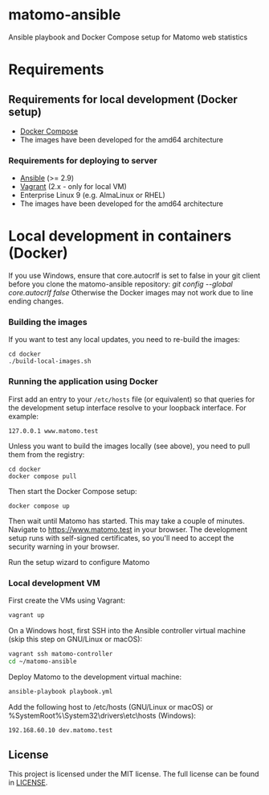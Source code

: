# matomo-ansible
Ansible playbook and Docker Compose setup for Matomo web statistics

# Requirements

## Requirements for local development (Docker setup)

* [Docker Compose](https://docs.docker.com/compose/)
* The images have been developed for the amd64 architecture

### Requirements for deploying to server

* [Ansible](https://docs.ansible.com/ansible/intro_installation.html) (>= 2.9)
* [Vagrant](https://www.vagrantup.com/docs/installation/) (2.x - only for local VM)
* Enterprise Linux 9 (e.g. AlmaLinux or RHEL)
* The images have been developed for the amd64 architecture

# Local development in containers (Docker)

If you use Windows, ensure that core.autocrlf is set to false in your git client before you clone the matomo-ansible
repository: _git config --global core.autocrlf false_ Otherwise the Docker images may not work due to line
ending changes.

### Building the images

If you want to test any local updates, you need to re-build the images:

```
cd docker
./build-local-images.sh
```

### Running the application using Docker

First add an entry to your `/etc/hosts` file (or equivalent) so that queries for the development setup
interface resolve to your loopback interface. For example:

```
127.0.0.1 www.matomo.test
```

Unless you want to build the images locally (see above), you need to pull them from the registry:

```
cd docker
docker compose pull
```

Then start the Docker Compose setup:
```
docker compose up
```

Then wait until Matomo has started. This may take a couple of minutes. Navigate to
https://www.matomo.test in your browser. The development setup runs with
self-signed certificates, so you'll need to accept the security warning in your browser.

Run the setup wizard to configure Matomo

### Local development VM

First create the VMs using Vagrant:

```bash
vagrant up
```

On a Windows host, first SSH into the Ansible controller virtual machine (skip this step on GNU/Linux or macOS):
```bash
vagrant ssh matomo-controller
cd ~/matomo-ansible
```

Deploy Matomo to the development virtual machine:
```bash
ansible-playbook playbook.yml
```

Add the following host to /etc/hosts (GNU/Linux or macOS) or %SystemRoot%\System32\drivers\etc\hosts (Windows):
```
192.168.60.10 dev.matomo.test
```

## License

This project is licensed under the MIT license.
The full license can be found in [LICENSE](LICENSE).
